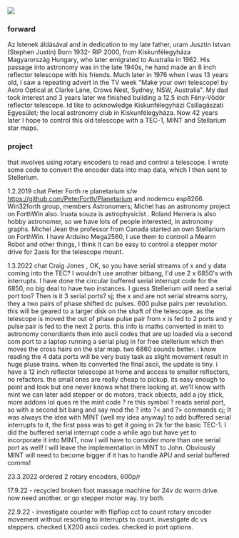 

![](https://github.com/SteveJustin1963/tec-SCOPE/blob/master/pics/scope-steps1.png)

### forward

Az Istenek áldásával and in dedication to my late father, uram Jusztin Istvan (Stephen Justin) Born 1932- RIP 2000, from Kiskunfélegyháza Magyarország Hungary, who later emigrated to Australia in 1962. His passage into astronomy was in the late 1940s, he hand made an 8 inch reflector telescope with his friends. Much later in 1976 when I was 13 years old, I saw a repeating advert in the TV week "Make your own telescope! by Astro Optical at Clarke Lane, Crows Nest, Sydney, NSW, Australia". My dad took interest and 3 years later we finished building a 12.5 inch Fény-Vödör reflector telescope. Id like to acknowledge Kiskunfélegyházi Csillagászati Egyesület; the local astronomy club in Kiskunfélegyháza. Now 42 years later I hope to control this old telescope with a TEC-1, MINT and Stellarium star maps.    


### project
that involves using rotary encoders to read and control a telescope. I wrote some code to convert the encoder data into map data, which I then sent to Stellerium.   



1.2.2019 chat Peter Forth re planetarium s/w https://github.com/PeterForth/Planetarium and nodemcu esp8266. Win32forth group, members Astronomers; Michel has an astronomy project on ForthWin also. Iruata souza is astrophysicist . Roland Herrera is also hobby astronomer, so we have lots of people interested, in astronomy graphs. 
Michel Jean the professor from Canada started an own Stellarium on ForthWin. I have Arduino Mega2560, I use them to controll a Mearm Robot and other things, I think it can be easy to control a stepper motor drive for 2axis for the telescope mount.

1.3.2022 chat Craig Jones , OK, so you have serial streams of x and y data coming into the TEC? I wouldn't use another bitbang, I'd use 2 x 6850's with interrupts. I have done the circular buffered serial interrupt code for the 6850, no big deal to have two instances. I guess Stellerium will need a serial port too? Then is it 3 serial ports? sj; the x and are not serial streams sorry, they a two pairs of phase shifted dc pulses. 600 pulse pairs per revolution. this will be geared to a larger disk on the shaft of the telescope. as the telescope is moved the out of phase pulse pair from x is fed to 2 ports and y pulse pair is fed to 
the next 2 ports. this info is maths converted in mint to astronomy conordiants then into ascii codes that are up loaded via a second com port to a laptop running a serial plug in for free stellerium which then moves the cross hairs on the star map. two 6860 sounds better. i know reading the 4 data ports will be very busy task as slight movement result in huge pluse trains. when its converted the final ascii, the update is tiny. i have a 12 inch reflector telescope at home and access to smaller reflectors, no refactors. the small ones are really cheap to pickup. its easy enough to point and look but one never knows what there looking at.  we'll know with mint we can later add stepper or dc motors, track objects, add a joy stick, more addons lol ques re the mint code ? re this symbol ? reads serial port, so with a second bit bang and say mod the ? into   ?< and ?> commands cj; It was always the idea with MINT (well my idea anyway) to add buffered serial interrupts to it, the first pass was to get it going in 2k for the basic TEC-1. I did the buffered serial interrupt code a while ago but have yet to incorporate it into MINT, now I will have to consider more than one serial port as well! I will leave the implementation in MINT to John. Obviously MINT will need to become bigger if it has to handle APU and serial buffered comms!

23.3.2022 ordered 2 rotary encoders, 600p/r

17.9.22 - recycled broken foot massage machine for 24v dc worm drive. now need another. or go stepper motor way. try both. 

22.9.22 - investigate counter with flipflop cct to count rotary encoder movement without resorting to interrupts to count. investigate dc vs steppers. checked LX200 ascii codes. checked io port options.

